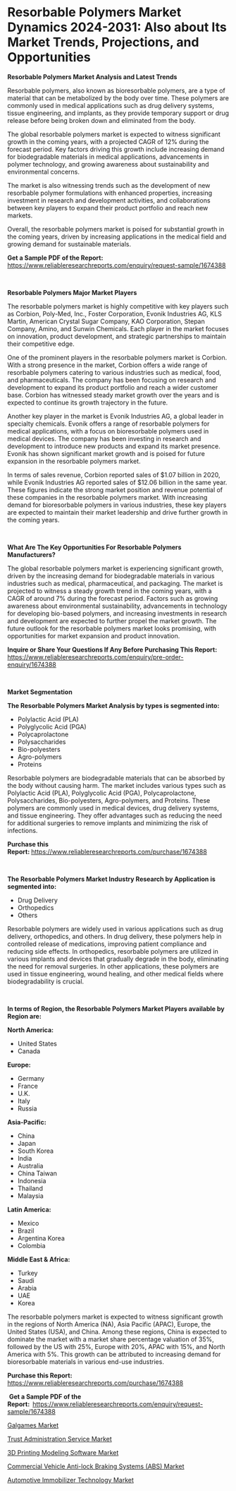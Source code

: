 <p><h1>Resorbable Polymers Market Dynamics 2024-2031: Also about Its Market Trends, Projections, and Opportunities</h1></p><p><strong>Resorbable Polymers Market Analysis and Latest Trends</strong></p>
<p><p>Resorbable polymers, also known as bioresorbable polymers, are a type of material that can be metabolized by the body over time. These polymers are commonly used in medical applications such as drug delivery systems, tissue engineering, and implants, as they provide temporary support or drug release before being broken down and eliminated from the body.</p><p>The global resorbable polymers market is expected to witness significant growth in the coming years, with a projected CAGR of 12% during the forecast period. Key factors driving this growth include increasing demand for biodegradable materials in medical applications, advancements in polymer technology, and growing awareness about sustainability and environmental concerns.</p><p>The market is also witnessing trends such as the development of new resorbable polymer formulations with enhanced properties, increasing investment in research and development activities, and collaborations between key players to expand their product portfolio and reach new markets.</p><p>Overall, the resorbable polymers market is poised for substantial growth in the coming years, driven by increasing applications in the medical field and growing demand for sustainable materials.</p></p>
<p><strong>Get a Sample PDF of the Report:&nbsp;</strong> <a href="https://www.reliableresearchreports.com/enquiry/request-sample/1674388">https://www.reliableresearchreports.com/enquiry/request-sample/1674388</a></p>
<p>&nbsp;</p>
<p><strong>Resorbable Polymers Major Market Players</strong></p>
<p><p>The resorbable polymers market is highly competitive with key players such as Corbion, Poly-Med, Inc., Foster Corporation, Evonik Industries AG, KLS Martin, American Crystal Sugar Company, KAO Corporation, Stepan Company, Amino, and Sunwin Chemicals. Each player in the market focuses on innovation, product development, and strategic partnerships to maintain their competitive edge.</p><p>One of the prominent players in the resorbable polymers market is Corbion. With a strong presence in the market, Corbion offers a wide range of resorbable polymers catering to various industries such as medical, food, and pharmaceuticals. The company has been focusing on research and development to expand its product portfolio and reach a wider customer base. Corbion has witnessed steady market growth over the years and is expected to continue its growth trajectory in the future.</p><p>Another key player in the market is Evonik Industries AG, a global leader in specialty chemicals. Evonik offers a range of resorbable polymers for medical applications, with a focus on bioresorbable polymers used in medical devices. The company has been investing in research and development to introduce new products and expand its market presence. Evonik has shown significant market growth and is poised for future expansion in the resorbable polymers market.</p><p>In terms of sales revenue, Corbion reported sales of $1.07 billion in 2020, while Evonik Industries AG reported sales of $12.06 billion in the same year. These figures indicate the strong market position and revenue potential of these companies in the resorbable polymers market. With increasing demand for bioresorbable polymers in various industries, these key players are expected to maintain their market leadership and drive further growth in the coming years.</p></p>
<p>&nbsp;</p>
<p><strong>What Are The Key Opportunities For Resorbable Polymers Manufacturers?</strong></p>
<p><p>The global resorbable polymers market is experiencing significant growth, driven by the increasing demand for biodegradable materials in various industries such as medical, pharmaceutical, and packaging. The market is projected to witness a steady growth trend in the coming years, with a CAGR of around 7% during the forecast period. Factors such as growing awareness about environmental sustainability, advancements in technology for developing bio-based polymers, and increasing investments in research and development are expected to further propel the market growth. The future outlook for the resorbable polymers market looks promising, with opportunities for market expansion and product innovation.</p></p>
<p><strong>Inquire or Share Your Questions If Any Before Purchasing This Report:</strong> <a href="https://www.reliableresearchreports.com/enquiry/pre-order-enquiry/1674388">https://www.reliableresearchreports.com/enquiry/pre-order-enquiry/1674388</a></p>
<p>&nbsp;</p>
<p><strong>Market Segmentation</strong></p>
<p><strong>The Resorbable Polymers Market Analysis by types is segmented into:</strong></p>
<p><ul><li>Polylactic Acid (PLA)</li><li>Polyglycolic Acid (PGA)</li><li>Polycaprolactone</li><li>Polysaccharides</li><li>Bio-polyesters</li><li>Agro-polymers</li><li>Proteins</li></ul></p>
<p><p>Resorbable polymers are biodegradable materials that can be absorbed by the body without causing harm. The market includes various types such as Polylactic Acid (PLA), Polyglycolic Acid (PGA), Polycaprolactone, Polysaccharides, Bio-polyesters, Agro-polymers, and Proteins. These polymers are commonly used in medical devices, drug delivery systems, and tissue engineering. They offer advantages such as reducing the need for additional surgeries to remove implants and minimizing the risk of infections.</p></p>
<p><strong>Purchase this Report:&nbsp;</strong><a href="https://www.reliableresearchreports.com/purchase/1674388">https://www.reliableresearchreports.com/purchase/1674388</a></p>
<p>&nbsp;</p>
<p><strong>The Resorbable Polymers Market Industry Research by Application is segmented into:</strong></p>
<p><ul><li>Drug Delivery</li><li>Orthopedics</li><li>Others</li></ul></p>
<p><p>Resorbable polymers are widely used in various applications such as drug delivery, orthopedics, and others. In drug delivery, these polymers help in controlled release of medications, improving patient compliance and reducing side effects. In orthopedics, resorbable polymers are utilized in various implants and devices that gradually degrade in the body, eliminating the need for removal surgeries. In other applications, these polymers are used in tissue engineering, wound healing, and other medical fields where biodegradability is crucial.</p></p>
<p>&nbsp;</p>
<p><strong>In terms of Region, the Resorbable Polymers Market Players available by Region are:</strong></p>
<p>
    <p> <strong> North America: </strong>
        <ul>
            <li>United States</li>
            <li>Canada</li>
        </ul>
        </p> 
    <p> <strong> Europe: </strong>
        <ul>
            <li>Germany</li>
            <li>France</li>
            <li>U.K.</li>
            <li>Italy</li>
            <li>Russia</li>
        </ul>
        </p> 
    <p> <strong> Asia-Pacific: </strong>
        <ul>
            <li>China</li>
            <li>Japan</li>
            <li>South Korea</li>
            <li>India</li>
            <li>Australia</li>
            <li>China Taiwan</li>
            <li>Indonesia</li>
            <li>Thailand</li>
            <li>Malaysia</li>
        </ul>
        </p> 
    <p> <strong> Latin America: </strong>
        <ul>
            <li>Mexico</li>
            <li>Brazil</li>
            <li>Argentina Korea</li>
            <li>Colombia</li>
        </ul>
        </p> 
    <p> <strong> Middle East & Africa: </strong>
        <ul>
            <li>Turkey</li>
            <li>Saudi</li>
            <li>Arabia</li>
            <li>UAE</li>
            <li>Korea</li>
        </ul>
    </p>
    </p>
<p><p>The resorbable polymers market is expected to witness significant growth in the regions of North America (NA), Asia Pacific (APAC), Europe, the United States (USA), and China. Among these regions, China is expected to dominate the market with a market share percentage valuation of 35%, followed by the US with 25%, Europe with 20%, APAC with 15%, and North America with 5%. This growth can be attributed to increasing demand for bioresorbable materials in various end-use industries.</p></p>
<p><strong>Purchase this Report: </strong><a href="https://www.reliableresearchreports.com/purchase/1674388">https://www.reliableresearchreports.com/purchase/1674388</a></p>
<p>&nbsp;<strong>Get a Sample PDF of the Report:&nbsp;&nbsp;</strong><a href="https://www.reliableresearchreports.com/enquiry/request-sample/1674388">https://www.reliableresearchreports.com/enquiry/request-sample/1674388</a></p>
<p><strong></strong></p>
<p><p><a href="https://medium.com/@brendamoreno1988/galgames-market-exploring-market-share-market-trends-and-future-growth-022bbe2e27dc">Galgames Market</a></p><p><a href="https://medium.com/@sarahhopkins94/trust-administration-service-market-insight-market-trends-growth-forecasted-from-2024-to-2031-9a712fb815de">Trust Administration Service Market</a></p><p><a href="https://medium.com/@brendamoreno1988/3d-printing-modeling-software-market-size-cagr-trends-2024-2030-f859e8e21de7">3D Printing Modeling Software Market</a></p><p><a href="https://github.com/globismark/Market-Research-Report-List-2/blob/main/commercial-vehicle-anti-lock-braking-systems-abs-market.md">Commercial Vehicle Anti-lock Braking Systems (ABS) Market</a></p><p><a href="https://github.com/bobicer/Market-Research-Report-List-2/blob/main/automotive-immobilizer-technology-market.md">Automotive Immobilizer Technology Market</a></p></p>